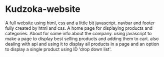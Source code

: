 # Kudzoka-website #
A full website using html, css and a little bit javascript.
navbar and footer fully created by html and css.
A home page for displaying products and categories.
About for some info about the company.
using javascript to make a page to display best selling products and adding them to cart.
also dealing with api and using it to display all products in a page and
an option to display a single product using ID 'drop down list'.
